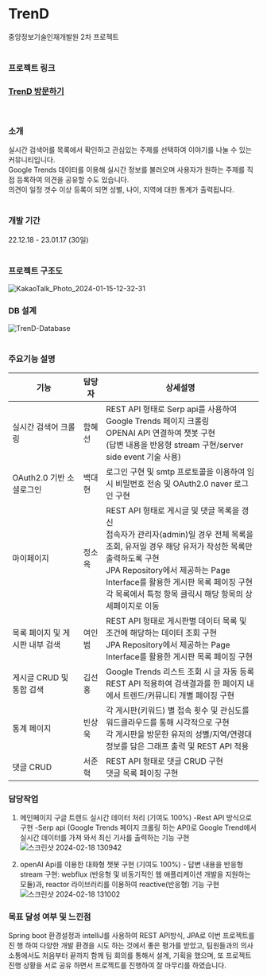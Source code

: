 # TrenD
중앙정보기술인재개발원 2차 프로젝트
<br><br>

### 프로젝트 링크
### [TrenD 방문하기](http://15.164.220.232/)
<br>

### 소개
실시간 검색어를 목록에서 확인하고 관심있는 주제를 선택하여 이야기를 나눌 수 있는 커뮤니티입니다.  
Google Trends 데이터를 이용해 실시간 정보를 불러오며 사용자가 원하는 주제를 직접 등록하여 의견을 공유할 수도 있습니다.  
의견이 일정 갯수 이상 등록이 되면 성별, 나이, 지역에 대한 통계가 출력됩니다.<br><br>

### 개발 기간
22.12.18 - 23.01.17 (30일)<br><br>

### 프로젝트 구조도
<img width="max" alt="KakaoTalk_Photo_2024-01-15-12-32-31" src="https://github.com/Meimeidays/trenD/assets/55777781/89bb7582-c0da-422b-a557-fa3f12473500">

### DB 설계
![TrenD-Database](https://github.com/JunHyeokSeo/trenD/assets/55777781/d6d4da99-90f7-4e04-88e0-f8dcd3d51233)
<br><br>

### 주요기능 설명
| 기능 | 담당자 | 상세설명 |
| --- | --- | --- |
| 실시간 검색어 크롤링 | 함혜선| REST API 형태로 Serp api를 사용하여 Google Trends 페이지 크롤링 </br> OPENAI API 연결하여 챗봇 구현</br>(답변 내용을 반응형 stream 구현/server side event 기술 사용)  |
| OAuth2.0 기반 소셜로그인 | 백대현 |  로그인 구현 및 smtp 프로토콜을 이용하여 임시 비밀번호 전송 및 OAuth2.0 naver 로그인 구현|
| 마이페이지 | 정소옥 | REST API 형태로 게시글 및 댓글 목록을 갱신<br> 접속자가 관리자(admin)일 경우 전체 목록을 조회, 유저일 경우 해당 유저가 작성한 목록만 출력하도록 구현<br> JPA Repository에서 제공하는 Page Interface를 활용한 게시판 목록 페이징 구현<br> 각 목록에서 특정 항목 클릭시 해당 항목의 상세페이지로 이동 |
| 목록 페이지 및 게시판 내부 검색 &nbsp;&nbsp;&nbsp;| 여인범 &nbsp;&nbsp;| REST API 형태로 게시판별 데이터 목록 및 조건에 해당하는 데이터 조회 구현</br>JPA Repository에서 제공하는 Page Interface를 활용한 게시판 목록 페이징 구현 |
| 게시글 CRUD 및 통합 검색 | 김선홍 | Google Trends 리스트 조회 시 글 자동 등록</br>REST API 적용하여 검색결과를 한 페이지 내에서 트렌드/커뮤니티 개별 페이징 구현 |
| 통계 페이지 | 빈상욱 | 각 게시판(키워드) 별 접속 횟수 및 관심도를 워드클라우드를 통해 시각적으로 구현<br>각 게시판을 방문한 유저의 성별/지역/연령대 정보를 담은 그래프 출력 및 REST API 적용
| 댓글 CRUD | 서준혁 | REST API 형태로 댓글 CRUD 구현</br>댓글 목록 페이징 구현|

### 담당작업
1. 메인페이지 구글 트렌드 실시간 데이터 처리 (기여도 100%)
-Rest API 방식으로 구현
-Serp api (Google Trends 페이지 크롤링 하는 API)로 Google Trend에서 실시간 데이터를 가져 와서 최신 기사를 출력하는 기능 구현
![스크린샷 2024-02-18 130942](https://github.com/hhenyy/trenD/assets/141230104/8873b16e-d1c6-4065-9277-496c96ef0d8c)

2. openAI Api를 이용한 대화형 챗봇 구현 (기여도 100%) - 답변 내용을 반응형 stream 구현: webflux (반응형 및 비동기적인 웹 애플리케이션 개발을 지원하는 모듈)과, 
 reactor 라이브러리를 이용하여 reactive(반응형) 기능 구현
![스크린샷 2024-02-18 131002](https://github.com/hhenyy/trenD/assets/141230104/a531c9ef-73fd-438a-821e-cc6a34aa92ae)


### 목표 달성 여부 및 느낀점 
Spring boot 환경설정과 intelliJ를 사용하여 REST API방식, JPA로 이번 프로젝트를 진
행 하여 다양한 개발 환경을 시도 하는 것에서 좋은 평가를 받았고, 팀원들과의 의사소통에서도 처음부터 끝까지 함께 팀 회의를 통해서 설계, 기획을 
했으며, 또 프로젝트 진행 상황을 서로 공유 하면서 프로젝트를 진행하여 잘 마무리를 
하였습니다.
